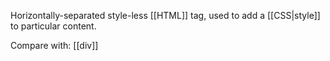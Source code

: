 Horizontally-separated style-less [[HTML]] tag, used to add a [[CSS|style]] to particular content. 

Compare with: [[div]]